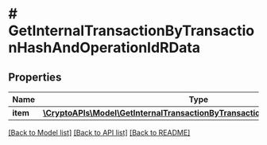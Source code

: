 # # GetInternalTransactionByTransactionHashAndOperationIdRData

## Properties

Name | Type | Description | Notes
------------ | ------------- | ------------- | -------------
**item** | [**\CryptoAPIs\Model\GetInternalTransactionByTransactionHashAndOperationIdRI**](GetInternalTransactionByTransactionHashAndOperationIdRI.md) |  |

[[Back to Model list]](../../README.md#models) [[Back to API list]](../../README.md#endpoints) [[Back to README]](../../README.md)
